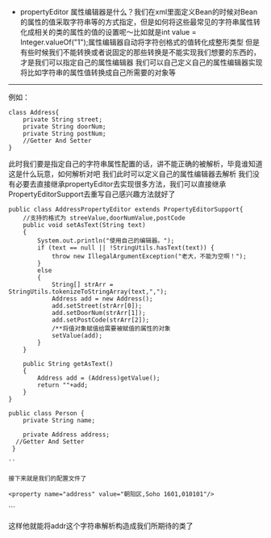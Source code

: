 * propertyEditor  属性编辑器是什么？我们在xml里面定义Bean的时候对Bean的属性的值采取字符串等的方式指定，但是如何将这些最常见的字符串属性转化成相关的类的属性的值的设置呢～比如就是int value = Integer.valueOf("1");属性编辑器自动将字符创格式的值转化成整形类型  但是有些时候我们不能转换或者说固定的那些转换是不能实现我们想要的东西的，才是我们可以指定自己的属性编辑器
我们可以自己定义自己的属性编辑器实现将比如字符串的属性值转换成自己所需要的对象等

---
例如：
```
class Address{
    private String street;
    private String doorNum;
    private String postNum;
    //Getter And Setter
}
```
此时我们要是指定自己的字符串属性配置的话，讲不能正确的被解析，毕竟谁知道这是什么玩意，如何解析对吧
我们此时可以定义自己的属性编辑器去解析
我们没有必要去直接继承propertyEditor去实现很多方法，我们可以直接继承PropertyEditorSupport去重写自己感兴趣方法就好了

```
public class AddressPropertyEditor extends PropertyEditorSupport{  
    //支持的格式为 streeValue,doorNumValue,postCode  
    public void setAsText(String text)  
    {  
        System.out.println("使用自己的编辑器。");  
        if (text == null || !StringUtils.hasText(text)) {  
            throw new IllegalArgumentException("老大，不能为空啊！");  
        }  
        else  
        {  
            String[] strArr = StringUtils.tokenizeToStringArray(text,",");  
            Address add = new Address();  
            add.setStreet(strArr[0]);  
            add.setDoorNum(strArr[1]);  
            add.setPostCode(strArr[2]);  
            /**将值对象赋值给需要被赋值的属性的对象
            setValue(add);  
        }  
    }  
      
    public String getAsText()  
    {  
        Address add = (Address)getValue();  
        return ""+add;  
    }  
}  

```


```
public class Person {  
    private String name;  
  
    private Address address;  
  //Getter And Setter
 }   

``

接下来就是我们的配置文件了

```
  <bean id="customEditorConfigurer"  class="org.springframework.beans.factory.config.CustomEditorConfigurer">  
  <property name="customEditors">  
    <map>  
      <entry key="Address"> <!-- 属性类型类 -->  
        <bean class="AddressPropertyEditor"/> <!--对应Address的编辑器 -->  
      </entry>  
    </map>  
  </property>  
</bean>  
  
 <bean id="person" class="com.stamen.propedit.Person">  
    
    <property name="address" value="朝阳区,Soho 1601,010101"/>  
 </bean>  
```

这样他就能将addr这个字符串解析构造成我们所期待的类了
